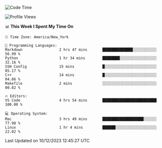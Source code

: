 <!--START_SECTION:waka-->
![Code Time](http://img.shields.io/badge/Code%20Time-642%20hrs%2022%20mins-blue)

![Profile Views](http://img.shields.io/badge/Profile%20Views-0-blue)

📊 **This Week I Spent My Time On** 

```text
🕑︎ Time Zone: America/New_York

💬 Programming Languages: 
Markdown                 2 hrs 47 mins       ██████████████░░░░░░░░░░░   56.99 % 
Python                   1 hr 34 mins        ████████░░░░░░░░░░░░░░░░░   32.16 % 
SSH Config               15 mins             █░░░░░░░░░░░░░░░░░░░░░░░░   05.17 % 
C++                      14 mins             █░░░░░░░░░░░░░░░░░░░░░░░░   04.86 % 
Makefile                 2 mins              ░░░░░░░░░░░░░░░░░░░░░░░░░   00.82 % 

🔥 Editors: 
VS Code                  4 hrs 54 mins       █████████████████████████   100.00 % 

💻 Operating System: 
Mac                      3 hrs 49 mins       ███████████████████░░░░░░   77.98 % 
Linux                    1 hr 4 mins         ██████░░░░░░░░░░░░░░░░░░░   22.02 % 
```


 Last Updated on 10/12/2023 12:45:27 UTC
<!--END_SECTION:waka-->
